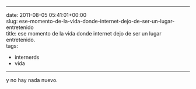
---
date: 2011-08-05 05:41:01+00:00  
slug: ese-momento-de-la-vida-donde-internet-dejo-de-ser-un-lugar-entretenido  
title: ese momento de la vida donde internet dejo de ser un lugar entretenido.  
tags:  
- internerds  
- vida  

---
  
y no hay nada nuevo.  
